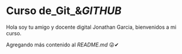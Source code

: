 # Curso de_Git_&_GITHUB_

Hola soy tu amigo y docente digital Jonathan Garcia, bienvenidos a mi curso.

Agregando más contenido al _README.md_ 😜✔